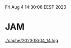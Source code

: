 Fri Aug  4 14:30:06 EEST 2023
# JAM
<a href='./cache/202308/04_14.log'>./cache/202308/04_14.log</a>

